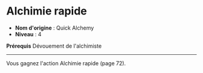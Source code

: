 # Alchimie rapide

 * **Nom d'origine** : Quick Alchemy
 * **Niveau** : 4


<p><strong>Prérequis</strong> Dévouement de l'alchimiste</p>
<hr>
<p>Vous gagnez l'action Alchimie rapide (page 72).</p>